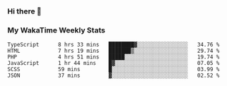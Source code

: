 ### Hi there 👋

<!--
**royschrauwen/royschrauwen** is a ✨ _special_ ✨ repository because its `README.md` (this file) appears on your GitHub profile.

Here are some ideas to get you started:

- 🔭 I’m currently working on ...
- 🌱 I’m currently learning ...
- 👯 I’m looking to collaborate on ...
- 🤔 I’m looking for help with ...
- 💬 Ask me about ...
- 📫 How to reach me: ...
- 😄 Pronouns: ...
- ⚡ Fun fact: ...
-->


### My WakaTime Weekly Stats
<!--START_SECTION:waka-->

```text
TypeScript      8 hrs 33 mins   ████████▓░░░░░░░░░░░░░░░░   34.76 %
HTML            7 hrs 19 mins   ███████▒░░░░░░░░░░░░░░░░░   29.74 %
PHP             4 hrs 51 mins   █████░░░░░░░░░░░░░░░░░░░░   19.74 %
JavaScript      1 hr 44 mins    █▓░░░░░░░░░░░░░░░░░░░░░░░   07.05 %
SCSS            59 mins         █░░░░░░░░░░░░░░░░░░░░░░░░   03.99 %
JSON            37 mins         ▓░░░░░░░░░░░░░░░░░░░░░░░░   02.52 %
```

<!--END_SECTION:waka-->
